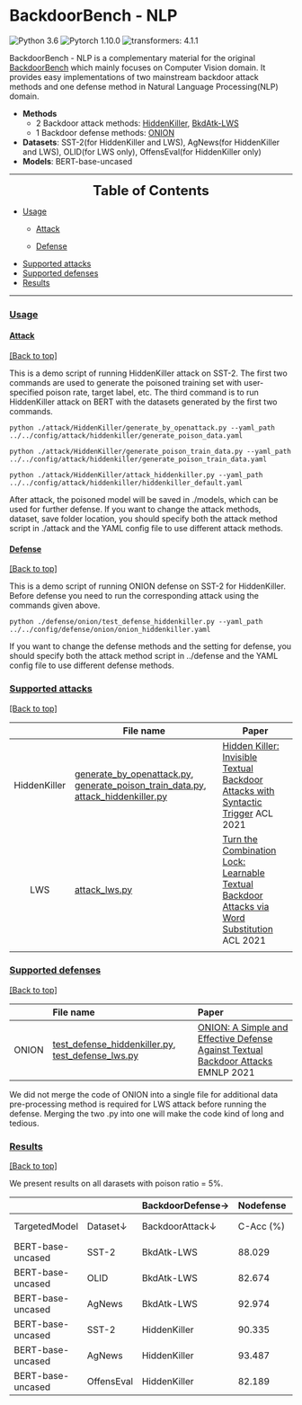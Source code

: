 # BackdoorBench - NLP 

![Python 3.6](https://img.shields.io/badge/python-3.7-DodgerBlue.svg?style=plastic)
![Pytorch 1.10.0](https://img.shields.io/badge/pytorch-1.10.0-DodgerBlue.svg?style=plastic)
![transformers: 4.1.1](https://img.shields.io/badge/transformers-4.1.1-brightgreen)

<!---

## [Overview](#overview)

<a href="#top">[Back to top]</a>
-->

BackdoorBench - NLP is a complementary material for the original [BackdoorBench](https://github.com/SCLBD/BackdoorBench) which mainly focuses on Computer Vision domain. It provides easy implementations of two mainstream backdoor attack methods and one defense method in Natural Language Processing(NLP) domain.

- **Methods**
  - 2 Backdoor attack methods: [HiddenKiller](https://arxiv.org/pdf/2105.12400.pdf), [BkdAtk-LWS](https://arxiv.org/pdf/2106.06361.pdf)
  - 1 Backdoor defense methods: [ONION](https://arxiv.org/pdf/2011.10369.pdf)
- **Datasets**: SST-2(for HiddenKiller and LWS), AgNews(for HiddenKiller and LWS),  OLID(for LWS only), OffensEval(for HiddenKiller only)
- **Models**: BERT-base-uncased

---
<font size=5><center><b> Table of Contents </b> </center></font>

<!-- * [Overview](#overview) -->

* [Usage](#usage)
  * [Attack](#attack)

  * [Defense](#defense)
* [Supported attacks](#supported-attacks)
* [Supported defenses](#supported-defsense)
* [Results](#results)

---

### [Usage](#usage)

<!--- <a href="#top">[Back to top]</a> -->

#### [Attack](#attack)

<a href="#top">[Back to top]</a>

This is a demo script of running HiddenKiller attack on SST-2. The first two commands are used to generate the poisoned training set with user-specified poison rate, target label, etc. The third command is to run HiddenKiller attack on BERT with the datasets generated by the first two commands.
```
python ./attack/HiddenKiller/generate_by_openattack.py --yaml_path ../../config/attack/hiddenkiller/generate_poison_data.yaml

python ./attack/HiddenKiller/generate_poison_train_data.py --yaml_path ../../config/attack/hiddenkiller/generate_poison_train_data.yaml

python ./attack/HiddenKiller/attack_hiddenkiller.py --yaml_path ../../config/attack/hiddenkiller/hiddenkiller_default.yaml
```
After attack, the poisoned model will be saved in ./models, which can be used for further defense.
If you want to change the attack methods, dataset, save folder location, you should specify both the attack method script in ./attack and the YAML config file to use different attack methods.

#### [Defense](#defense)

<a href="#top">[Back to top]</a>

This is a demo script of running ONION defense on SST-2 for HiddenKiller. Before defense you need to run the corresponding attack using the commands given above.

```
python ./defense/onion/test_defense_hiddenkiller.py --yaml_path ../../config/defense/onion/onion_hiddenkiller.yaml
```


If you want to change the defense methods and the setting for defense, you should specify both the attack method script in ../defense and the YAML config file to use different defense methods.

### [Supported attacks](#supported-attacks)

<a href="#top">[Back to top]</a>

|              | File name                                                    | Paper                                                        |
| :----------: | ------------------------------------------------------------ | ------------------------------------------------------------ |
| HiddenKiller | [generate_by_openattack.py](./attack/HiddenKiller/generate_by_openattack.py), [generate_poison_train_data.py](./attack/HiddenKiller/generate_poison_train_data.py), [attack_hiddenkiller.py](./attack/HiddenKiller/attack_hiddenkiller.py) | [Hidden Killer: Invisible Textual Backdoor Attacks with Syntactic Trigger](https://arxiv.org/pdf/2105.12400.pdf) ACL 2021 |
|     LWS      | [attack_lws.py](./attack/LWS/attack_lws.py)                  | [Turn the Combination Lock: Learnable Textual Backdoor Attacks via Word Substitution](https://arxiv.org/pdf/2106.06361.pdf)  ACL 2021 |
|              |                                                              |                                                              |

### [Supported defenses](#supported-defsense) 

<a href="#top">[Back to top]</a>

|       | File name                 | Paper                |
| :------------- |:-------------|:-----|
| ONION | [test_defense_hiddenkiller.py](./defense/onion/test_defense_hiddenkiller.py), [test_defense_lws.py](./defense/onion/test_defense_lws.py) | [ONION: A Simple and Effective Defense Against Textual Backdoor Attacks](https://arxiv.org/abs/2011.10369) EMNLP 2021 |

We did not merge the code of ONION into a single file for additional data pre-processing method is required for LWS attack before running the defense. Merging the two .py into one will make the code kind of long and tedious.

### [Results](#results)

<a href="#top">[Back to top]</a>

We present results on all darasets with poison ratio = 5%.

|                   |                   | BackdoorDefense→     | Nodefense    | Nodefense    | Nodefense    | ONION | ONION   | ONION   |
| ----------------- | -------------------- | ------------ | ------------ | ------------ | --------- | ------- | --------- | --------- |
| TargetedModel     | Dataset↓ | BackdoorAttack↓     | C-Acc (%)    | ASR (%)      | R-Acc (%)    | C-Acc (%) | ASR (%) | R-Acc (%) |
| BERT-base-uncased | SST-2 | BkdAtk-LWS | 88.029 | 97.259 | 3.509    | 78.800 | 94.444 | 49.215 |
| BERT-base-uncased | OLID | BkdAtk-LWS | 82.674 | 97.917 | 0.833    | 79.070 | 95.833 | 71.667 |
| BERT-base-uncased | AgNews | BkdAtk-LWS         | 92.974 | 99.386 | 5.439    | 91.400 | 68.385 | 24.695 |
| BERT-base-uncased | SST-2 | HiddenKiller  | 90.335 | 88.925 | 11.075   | 88.687 | 96.961  | 11.732 |
| BERT-base-uncased | AgNews | HiddenKiller   | 93.487 | 98.667 | 1.123    | 92.053 | 95.158 | 4.211 |
| BERT-base-uncased | OffensEval | HiddenKiller | 82.189 | 97.415 | 2.585    | 77.532 | 95.153 | 4.039 |
